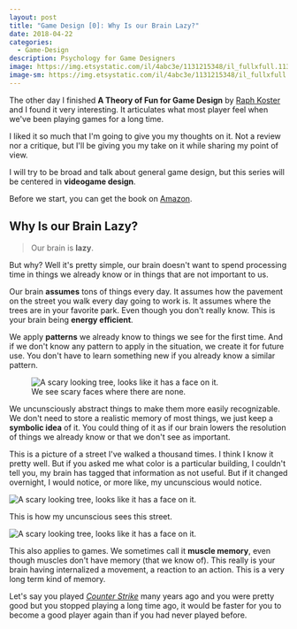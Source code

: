 ```yaml
---
layout: post
title: "Game Design [0]: Why Is our Brain Lazy?"
date: 2018-04-22
categories:
  - Game-Design
description: Psychology for Game Designers
image: https://img.etsystatic.com/il/4abc3e/1131215348/il_fullxfull.1131215348_lihr.jpg?version=0
image-sm: https://img.etsystatic.com/il/4abc3e/1131215348/il_fullxfull.1131215348_lihr.jpg?version=0
---
```


The other day I finished **A Theory of Fun for Game Design** by [Raph Koster](https://twitter.com/raphkoster) and I found it very interesting. It articulates what most player feel when we've been playing games for a long time.

I liked it so much that I'm going to give you my thoughts on it. Not a review nor a critique, but I'll be giving you my take on it while sharing my point of view.

I will try to be broad and talk about general game design, but this series will be centered in **videogame design**.

Before we start, you can get the book on [Amazon](https://www.amazon.com/Theory-Game-Design-Raph-Koster/dp/1449316034).

## Why Is our Brain Lazy?

> Our brain is **lazy**.

But why? Well it's pretty simple, our brain doesn't want to spend processing time in things we already know or in things that are not important to us.

Our brain **assumes** tons of things every day. It assumes how the pavement on the street you walk every day going to work is. It assumes where the trees are in your favorite park. Even though you don't really know. This is your brain being **energy efficient**.

We apply **patterns** we already know to things we see for the first time. And if we don't know any pattern to apply in the situation, we create it for future use. You don't have to learn something new if you already know a similar pattern.

<figure>
  <img src="https://mangroveexplorer.files.wordpress.com/2013/02/scary-tree-face.jpg" alt="A scary looking tree, looks like it has a face on it."/>
  <figcaption>We see scary faces where there are none.</figcaption>
</figure>

We uncunsciously abstract things to make them more easily recognizable. We don't need to store a realistic memory of most things, we just keep a **symbolic idea** of it. You could thing of it as if our brain lowers the resolution of things we already know or that we don't see as important.

This is a picture of a street I've walked a thousand times. I think I know it pretty well. But if you asked me what color is a particular building, I couldn't tell you, my brain has tagged that information as not useful. But if it changed overnight, I would notice, or more like, my uncunscious would notice.

<img src="{{site.baseUrl}}/assets/images/street.PNG" alt="A scary looking tree, looks like it has a face on it."/>

This is how my uncunscious sees this street.

<img src="{{site.baseUrl}}/assets/images/blur-street.PNG" alt="A scary looking tree, looks like it has a face on it."/>

This also applies to games. We sometimes call it **muscle memory**, even though muscles don't have memory (that we know of). This really is your brain having internalized a movement, a reaction to an action. This is a very long term kind of memory.

Let's say you played [*Counter Strike*](http://store.steampowered.com/app/730/CounterStrike_Global_Offensive/) many years ago and you were pretty good but you stopped playing a long time ago, it would be faster for you to become a good player again than if you had never played before.